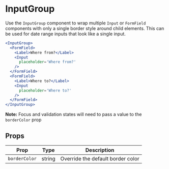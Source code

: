 
# InputGroup

Use the `InputGroup` component to wrap multiple `Input` or `FormField` components with only a single border style around child elements.
This can be used for date range inputs that look like a single input.

```.jsx
<InputGroup>
  <FormField>
    <Label>Where from?</Label>
    <Input
      placeholder='Where from?'
    />
  </FormField>
  <FormField>
    <Label>Where to?</Label>
    <Input
      placeholder='Where to?'
    />
  </FormField>
</InputGroup>
```

**Note:** Focus and validation states will need to pass a value to the `borderColor` prop

## Props

Prop | Type | Description
---|---|---
`borderColor` | string | Override the default border color
